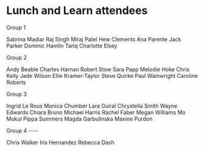 # Lunch and Learn attendees

Group 1

Sabrina Madiar
Raj Singh
Miraj Patel
Hew Clements
Ana Parente
Jack Parker
Dominic Hamlin
Tariq
Charlotte Elsey

Group 2

Andy Beable
Charles Harnan
Robert Stow
Sara Papp
Melodie Hoke
Chris Kelly
Jade Wilson
Ellie Kramer-Taylor
Steve Quirke
Paul Wainwright
Caroline Roberts


Group 3

Ingrid Le Roux
Monica Chumber
Lara Guiral
Chrystella Smith
Wayne Edwards
Chiara Bruno
Michael Harris
Rachel Faber
Megan Williams
Mo Mokul
Pippa Summers
Magda Garbulinska
Maxine Purdon


Group 4 ----

Chris Walker
Iris Hernandez
Rebecca Dash

